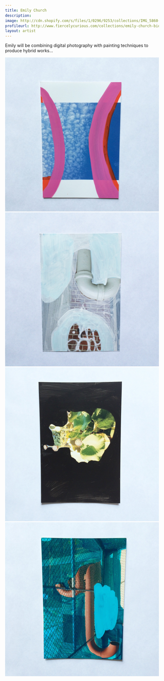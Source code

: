 ```yaml
---
title: Emily Church
description: 
image: http://cdn.shopify.com/s/files/1/0296/9253/collections/IMG_5860-COL-CROP_1024x1024.jpg
profileurl: http://www.fiercelycurious.com/collections/emily-church-bio
layout: artist
---
```


Emily will be combining digital photography with painting techniques to produce hybrid works...

<img src="/images/emily1.jpg"/>
<img src="/images/emily2.jpg"/>
<img src="/images/emily3.jpg"/>
<img src="/images/emily4.jpg"/>